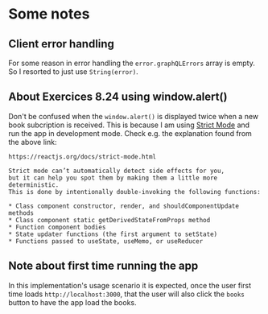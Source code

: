 # Some notes

## Client error handling 

For some reason in error handling the ```error.graphQLErrors``` array is empty.
So I resorted to just use ```String(error)```.

## About Exercices 8.24 using window.alert()

Don't be confused when the ```window.alert()``` is displayed twice when a new book subcription
is received. This is because I am using [Strict Mode](https://reactjs.org/docs/strict-mode.html) and
run the app in development mode. 
Check e.g. the explanation found from the above link:
```
https://reactjs.org/docs/strict-mode.html

Strict mode can’t automatically detect side effects for you, 
but it can help you spot them by making them a little more deterministic. 
This is done by intentionally double-invoking the following functions:

* Class component constructor, render, and shouldComponentUpdate methods
* Class component static getDerivedStateFromProps method
* Function component bodies
* State updater functions (the first argument to setState)
* Functions passed to useState, useMemo, or useReducer
```

## Note about first time running the app

In this implementation's usage scenario it is expected, once the user first time loads ```http://localhost:3000```, that the user will also click the ```books``` button to have the app load the books.
